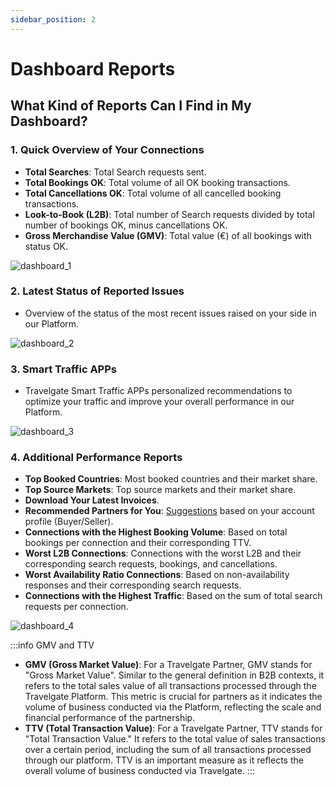 ```yaml
---
sidebar_position: 2
---
```


# Dashboard Reports

## What Kind of Reports Can I Find in My Dashboard? 

### 1. **Quick Overview of Your Connections**
   - **Total Searches**: Total Search requests sent.
   - **Total Bookings OK**: Total volume of all OK booking transactions.
   - **Total Cancellations OK**: Total volume of all cancelled booking transactions.
   - **Look-to-Book (L2B)**: Total number of Search requests divided by total number of bookings OK, minus cancellations OK.
   - **Gross Merchandise Value (GMV)**: Total value (€) of all bookings with status OK.

   ![dashboard_1](https://storage.travelgate.com/kbase/dashboard_1.jpg)

### 2. **Latest Status of Reported Issues**  
   - Overview of the status of the most recent issues raised on your side in our Platform.
   
   ![dashboard_2](https://storage.travelgate.com/kbase/dashboard_2.jpg)

### 3. **Smart Traffic APPs**
   - Travelgate Smart Traffic APPs personalized recommendations to optimize your traffic and improve your overall performance in our Platform.
   
   ![dashboard_3](https://storage.travelgate.com/kbase/dashboard_3.jpg)

### 4. **Additional Performance Reports**
   - **Top Booked Countries**: Most booked countries and their market share.
   - **Top Source Markets**: Top source markets and their market share.
   - **Download Your Latest Invoices**.
   - **Recommended Partners for You**: [Suggestions](/kb/getting-started-with-travelgate/about-our-network) based on your account profile (Buyer/Seller).
   - **Connections with the Highest Booking Volume**: Based on total bookings per connection and their corresponding TTV.
   - **Worst L2B Connections**: Connections with the worst L2B and their corresponding search requests, bookings, and cancellations.
   - **Worst Availability Ratio Connections**: Based on non-availability responses and their corresponding search requests.
   - **Connections with the Highest Traffic**: Based on the sum of total search requests per connection.

   ![dashboard_4](https://storage.travelgate.com/kbase/dashboard_4.jpg)

:::info GMV and TTV
- **GMV (Gross Market Value)**: For a Travelgate Partner, GMV stands for "Gross Market Value". Similar to the general definition in B2B contexts, it refers to the total sales value of all transactions processed through the Travelgate Platform. This metric is crucial for partners as it indicates the volume of business conducted via the Platform, reflecting the scale and financial performance of the partnership.
- **TTV (Total Transaction Value)**: For a Travelgate Partner, TTV stands for "Total Transaction Value." It refers to the total value of sales transactions over a certain period, including the sum of all transactions processed through our platform. TTV is an important measure as it reflects the overall volume of business conducted via Travelgate.
:::
